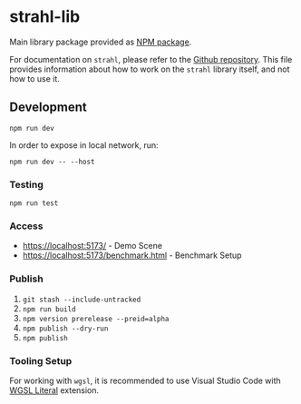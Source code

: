 # strahl-lib

Main library package provided as [NPM package](https://www.npmjs.com/package/strahl).

For documentation on `strahl`, please refer to the [Github repository](https://github.com/StuckiSimon/strahl).
This file provides information about how to work on the `strahl` library itself, and not how to use it.

## Development

`npm run dev`

In order to expose in local network, run:

`npm run dev -- --host`

### Testing

`npm run test`

### Access

- [https://localhost:5173/](https://localhost:5173/) - Demo Scene
- [https://localhost:5173/benchmark.html](https://localhost:5173/benchmark.html) - Benchmark Setup

### Publish

1. `git stash --include-untracked`
1. `npm run build`
1. `npm version prerelease --preid=alpha`
1. `npm publish --dry-run`
1. `npm publish`

### Tooling Setup

For working with `wgsl`, it is recommended to use Visual Studio Code with [WGSL Literal](https://marketplace.visualstudio.com/items?itemName=ggsimm.wgsl-literal) extension.
